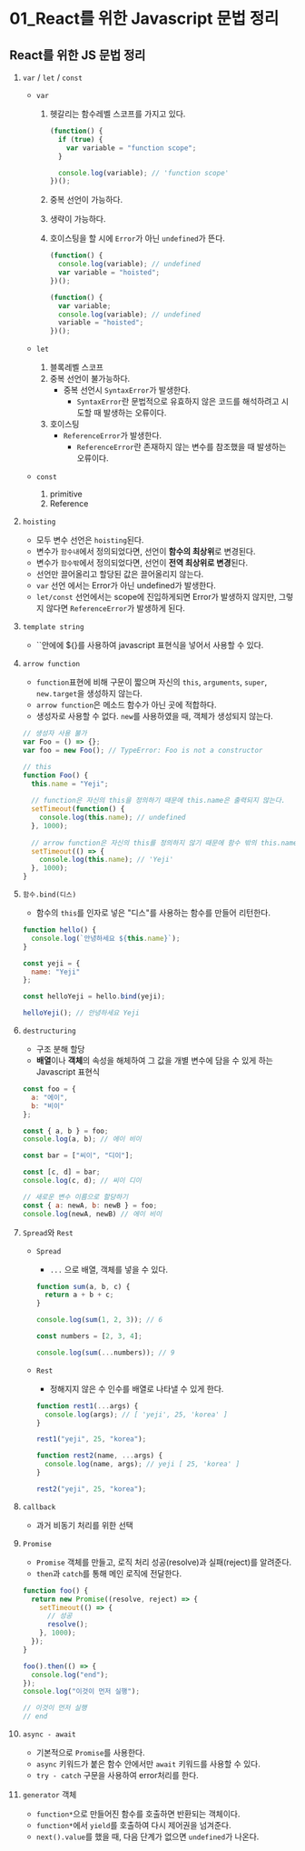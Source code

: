 # 01_React를 위한 Javascript 문법 정리



## React를 위한 JS 문법 정리

1. `var` /  `let` / `const`

   * `var`

     1. 헷갈리는 함수레벨 스코프를 가지고 있다.

        ```javascript
        (function() {
          if (true) {
            var variable = "function scope";
          }
        
          console.log(variable); // 'function scope'
        })();
        ```

     2. 중복 선언이 가능하다.

     3. 생략이 가능하다.

     4. 호이스팅을 할 시에 `Error`가 아닌 `undefined`가 뜬다.

        ```javascript
        (function() {
          console.log(variable); // undefined
          var variable = "hoisted";
        })();
        
        (function() {
          var variable;
          console.log(variable); // undefined
          variable = "hoisted";
        })();
        
        ```

   * `let`
     1. 블록레벨 스코프
     2. 중복 선언이 불가능하다.
        * 중복 선언시 `SyntaxError`가 발생한다.
          * `SyntaxError`란 문법적으로 유효하지 않은 코드를 해석하려고 시도할 때 발생하는 오류이다.
     3. 호이스팅
        * `ReferenceError`가 발생한다.
          * `ReferenceError`란 존재하지 않는 변수를 참조했을 때 발생하는 오류이다.
   * `const`
     1. primitive
     2. Reference

2. `hoisting`
   * 모두 변수 선언은 `hoisting`된다.
   * 변수가 `함수내`에서 정의되었다면, 선언이 **함수의 최상위**로 변경된다.
   * 변수가 `함수밖`에서 정의되었다면, 선언이 **전역 최상위로 변경**된다.
   * 선언만 끌어올리고 할당된 값은 끌어올리지 않는다.
   * `var` 선언 에서는 Error가 아닌 undefined가 발생한다.
   * `let/const` 선언에서는 scope에 진입하게되면 Error가 발생하지 않지만, 그렇지 않다면 `ReferenceError`가 발생하게 된다.

3. `template string`
   * ``안에에 ${}를 사용하여 javascript 표현식을 넣어서 사용할 수 있다.

4. `arrow function`

   * `function`표현에 비해 구문이 짧으며 자신의 `this`, `arguments`, `super`, `new.target`을 생성하지 않는다.
   * `arrow function`은 메소드 함수가 아닌 곳에 적합하다.
   * 생성자로 사용할 수 없다. `new`를 사용하였을 때, 객체가 생성되지 않는다.

   ```javascript
   // 생성자 사용 불가
   var Foo = () => {};
   var foo = new Foo(); // TypeError: Foo is not a constructor
   ```

   ```javascript
   // this
   function Foo() {
     this.name = "Yeji";
   	
     // function은 자신의 this을 정의하기 때문에 this.name은 출력되지 않는다.
     setTimeout(function() {
       console.log(this.name); // undefined
     }, 1000);
   	
     // arrow function은 자신의 this를 정의하지 않기 때문에 함수 밖의 this.name을 출력한다.
     setTimeout(() => {
       console.log(this.name); // 'Yeji'
     }, 1000);
   }
   ```

5. `함수.bind(디스)`

   * 함수의 `this`를 인자로 넣은 "디스"를 사용하는 함수를 만들어 리턴한다.

   ```javascript
   function hello() {
     console.log(`안녕하세요 ${this.name}`);
   }
   
   const yeji = {
     name: "Yeji"
   };
   
   const helloYeji = hello.bind(yeji);
   
   helloYeji(); // 안녕하세요 Yeji
   ```

6. `destructuring`

   * 구조 분해 할당
   * **배열**이나 **객체**의 속성을 해체하여 그 값을 개별 변수에 담을 수 있게 하는 Javascript 표현식

   ```javascript
   const foo = {
     a: "에이",
     b: "비이"
   };
   
   const { a, b } = foo;
   console.log(a, b); // 에이 비이
   
   const bar = ["씨이", "디이"];
   
   const [c, d] = bar;
   console.log(c, d); // 씨이 디이
   
   // 새로운 변수 이름으로 할당하기
   const { a: newA, b: newB } = foo;
   console.log(newA, newB) // 에이 비이
   ```

7. `Spread`와 `Rest`

   * `Spread`

     * `...` 으로 배열, 객체를 넣을 수 있다.

     ```javascript
     function sum(a, b, c) {
       return a + b + c;
     }
     
     console.log(sum(1, 2, 3)); // 6
     
     const numbers = [2, 3, 4];
     
     console.log(sum(...numbers)); // 9
     ```

   * `Rest`

     * 정해지지 않은 수 인수를 배열로 나타낼 수 있게 한다.

     ```javascript
     function rest1(...args) {
       console.log(args); // [ 'yeji', 25, 'korea' ]
     }
     
     rest1("yeji", 25, "korea");
     
     function rest2(name, ...args) {
       console.log(name, args); // yeji [ 25, 'korea' ]
     }
     
     rest2("yeji", 25, "korea");
     ```

8. `callback`
   * 과거 비동기 처리를 위한 선택

9. `Promise`

   * `Promise` 객체를 만들고, 로직 처리 성공(resolve)과 실패(reject)를 알려준다.
   * `then`과 `catch`를 통해 메인 로직에 전달한다.

   ```javascript
   function foo() {
     return new Promise((resolve, reject) => {
       setTimeout(() => {
         // 성공
         resolve();
       }, 1000);
     });
   }
   
   foo().then(() => {
     console.log("end");
   });
   console.log("이것이 먼저 실행");
   
   // 이것이 먼저 실행
   // end
   
   ```

10. `async - await`
    * 기본적으로 `Promise`를 사용한다.
    * `async` 키워드가 붙은 함수 안에서만 `await` 키워드를 사용할 수 있다.
    * `try - catch` 구문을 사용하여 error처리를 한다.

11. `generator` 객체
    * `function*`으로 만들어진 함수를 호출하면 반환되는 객체이다.
    * `function*`에서 `yield`를 호출하여 다시 제어권을 넘겨준다.
    * `next().value`를 했을 때, 다음 단계가 없으면 `undefined`가 나온다.
